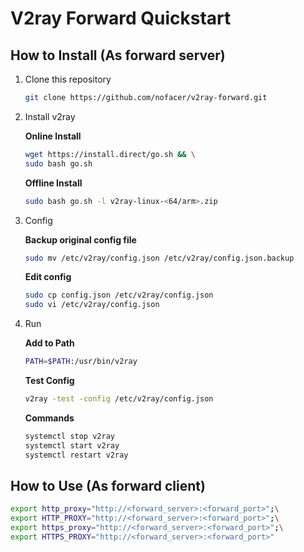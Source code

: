 # V2ray Forward Quickstart

## How to Install (As forward server)

1. Clone this repository

   ```bash
   git clone https://github.com/nofacer/v2ray-forward.git
   ```

2. Install v2ray

   **Online Install**

   ```bash
   wget https://install.direct/go.sh && \
   sudo bash go.sh
   ```

   **Offline Install**

   ```bash
   sudo bash go.sh -l v2ray-linux-<64/arm>.zip
   ```

3. Config

   **Backup original config file**

   ```bash
   sudo mv /etc/v2ray/config.json /etc/v2ray/config.json.backup
   ```

   **Edit config**

   ```bash
   sudo cp config.json /etc/v2ray/config.json
   sudo vi /etc/v2ray/config.json
   ```

4. Run

   **Add to Path**

   ```bash
   PATH=$PATH:/usr/bin/v2ray
   ```

   **Test Config**

   ```bash
   v2ray -test -config /etc/v2ray/config.json
   ```

   **Commands**

   ```bash
   systemctl stop v2ray
   systemctl start v2ray
   systemctl restart v2ray
   ```

## How to Use (As forward client)

```bash
export http_proxy="http://<forward_server>:<forward_port>";\
export HTTP_PROXY="http://<forward_server>:<forward_port>";\
export https_proxy="http://<forward_server>:<forward_port>";\
export HTTPS_PROXY="http://<forward_server>:<forward_port>"
```
